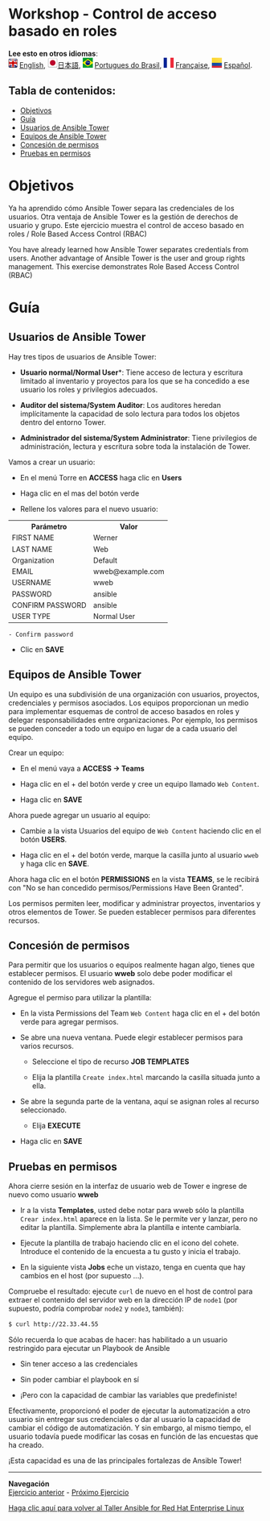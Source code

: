 # Workshop - Control de acceso basado en roles

**Lee esto en otros idiomas**:
<br>![uk](../images/uk.png) [English](README.md),  ![japan](../images/japan.png)[日本語](README.ja.md), ![brazil](../images/brazil.png) [Portugues do Brasil](README.pt-br.md), ![france](../images/fr.png) [Française](README.fr.md), ![Español](../images/col.png) [Español](README.es.md).

## Tabla de contenidos:

* [Objetivos](#Objetivos)
* [Guía](#Guía)
* [Usuarios de Ansible Tower](#Usuarios-de-Ansible-Tower)
* [Equipos de Ansible Tower](#Equipos-de-Ansible-Tower)
* [Concesión de permisos](#concesión-de-permisos)
* [Pruebas en permisos](#Pruebas-en-permisos)

# Objetivos

Ya ha aprendido cómo Ansible Tower separa las credenciales de los usuarios. Otra ventaja de Ansible Tower es la gestión de derechos de usuario y grupo.  Este ejercicio muestra el control de acceso basado en roles / Role Based Access Control (RBAC)

You have already learned how Ansible Tower separates credentials from users. Another advantage of Ansible Tower is the user and group rights management.  This exercise demonstrates Role Based Access Control (RBAC)

# Guía

## Usuarios de Ansible Tower

Hay tres tipos de usuarios de Ansible Tower:

- **Usuario normal/Normal User***: Tiene acceso de lectura y escritura limitado al inventario y proyectos para los que se ha concedido a ese usuario los roles y privilegios adecuados.

- **Auditor del sistema/System Auditor**: Los auditores heredan implícitamente la capacidad de solo lectura para todos los objetos dentro del entorno Tower.

- **Administrador del sistema/System Administrator**: Tiene privilegios de administración, lectura y escritura sobre toda la instalación de Tower.

Vamos a crear un usuario:

- En el menú Torre en **ACCESS** haga clic en **Users**

- Haga clic en el mas del botón verde

- Rellene los valores para el nuevo usuario:


<table>
  <tr>
    <th>Parámetro</th>
    <th>Valor</th>
  </tr>
  <tr>
    <td>FIRST NAME </td>
    <td>Werner</td>
  </tr>
  <tr>
    <td>LAST NAME</td>
    <td>Web</td>
  </tr>
  <tr>
    <td>Organization</td>
    <td>Default</td>
  </tr>         
  <tr>
    <td>EMAIL</td>
    <td>wweb@example.com</td>
  </tr>
  <tr>
    <td>USERNAME</td>
    <td>wweb</td>
  </tr>  
  <tr>
    <td>PASSWORD</td>
    <td>ansible</td>
  </tr>
  <tr>
    <td>CONFIRM PASSWORD</td>
    <td>ansible</td>
  </tr>
  <tr>
    <td>USER TYPE</td>
    <td>Normal User</td>
  </tr>                           
</table>




    - Confirm password

- Clic en **SAVE**

## Equipos de Ansible Tower

Un equipo es una subdivisión de una organización con usuarios, proyectos, credenciales y permisos asociados. Los equipos proporcionan un medio para implementar esquemas de control de acceso basados en roles y delegar responsabilidades entre organizaciones. Por ejemplo, los permisos se pueden conceder a todo un equipo en lugar de a cada usuario del equipo.

Crear un equipo:

- En el menú vaya a **ACCESS → Teams**

- Haga clic en el + del botón verde y cree un equipo llamado `Web Content`.

- Haga clic en **SAVE**

Ahora puede agregar un usuario al equipo:

- Cambie a la vista Usuarios del equipo de `Web Content` haciendo clic en el botón **USERS**.

- Haga clic en el + del botón verde, marque la casilla junto al usuario `wweb` y haga clic en **SAVE**.

Ahora haga clic en el botón **PERMISSIONS** en la vista **TEAMS**, se le recibirá con "No se han concedido permisos/Permissions Have Been Granted".

Los permisos permiten leer, modificar y administrar proyectos, inventarios y otros elementos de Tower. Se pueden establecer permisos para diferentes recursos.

## Concesión de permisos

Para permitir que los usuarios o equipos realmente hagan algo, tienes que establecer permisos. El usuario **wweb** solo debe poder modificar el contenido de los servidores web asignados.

Agregue el permiso para utilizar la plantilla:

- En la vista Permissions del Team `Web Content` haga clic en el + del botón verde para agregar permisos.

- Se abre una nueva ventana. Puede elegir establecer permisos para varios recursos.

    - Seleccione el tipo de recurso **JOB TEMPLATES**

    - Elija la plantilla `Create index.html` marcando la casilla situada junto a ella.

- Se abre la segunda parte de la ventana, aquí se asignan roles al recurso seleccionado.

    - Elija **EXECUTE**

- Haga clic en **SAVE**



## Pruebas en permisos

Ahora cierre sesión en la interfaz de usuario web de Tower e ingrese de nuevo como usuario **wweb**

- Ir a la vista **Templates**, usted debe notar para wweb sólo la plantilla `Crear
  index.html` aparece en la lista. Se le permite ver y lanzar, pero no editar la plantilla. Simplemente abra la plantilla e intente cambiarla.

- Ejecute la plantilla de trabajo haciendo clic en el icono del cohete. Introduce el contenido de la encuesta a tu gusto y inicia el trabajo.

- En la siguiente vista **Jobs** eche un vistazo, tenga en cuenta que hay cambios en el host (por supuesto ...).

Compruebe el resultado: ejecute `curl` de nuevo en el host de control para extraer el contenido del servidor web en la dirección IP de `node1` (por supuesto, podría comprobar `node2` y `node3`, también):

```bash
$ curl http://22.33.44.55
```

Sólo recuerda lo que acabas de hacer: has habilitado a un usuario restringido para ejecutar un Playbook de Ansible

  - Sin tener acceso a las credenciales

  - Sin poder cambiar el playbook en sí

  - ¡Pero con la capacidad de cambiar las variables que predefiniste!

Efectivamente, proporcionó el poder de ejecutar la automatización a otro usuario sin entregar sus credenciales o dar al usuario la capacidad de cambiar el código de automatización. Y sin embargo, al mismo tiempo, el usuario todavía puede modificar las cosas en función de las encuestas que ha creado.

¡Esta capacidad es una de las principales fortalezas de Ansible Tower\!


----
**Navegación**
<br>
[Ejercicio anterior](../2.4-surveys/README.es.md) - [Próximo Ejercicio](../2.6-workflows/README.es.md)

[Haga clic aquí para volver al Taller Ansible for Red Hat Enterprise Linux](../README.es.md#Sección-2---Ejercicios-de-Ansible-Tower)
